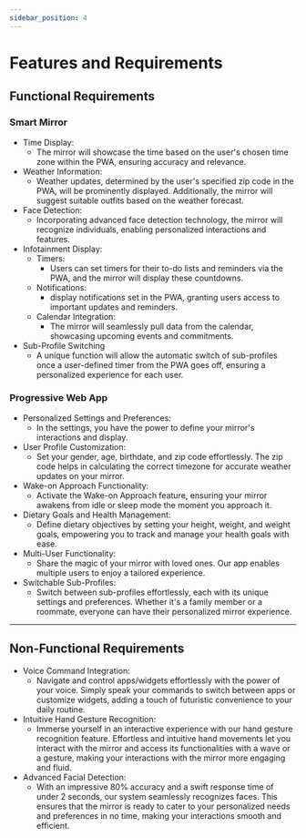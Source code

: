 ```yaml
---
sidebar_position: 4
---
```


# Features and Requirements
## Functional Requirements

### Smart Mirror
* Time Display:
    * The mirror will showcase the time based on the user's chosen time zone within the PWA, ensuring accuracy and relevance.
* Weather Information:
    * Weather updates, determined by the user's specified zip code in the PWA, will be prominently displayed. Additionally, the mirror will suggest suitable outfits based on the weather forecast.
* Face Detection:
    * Incorporating advanced face detection technology, the mirror will recognize individuals, enabling personalized interactions and features.
* Infotainment Display:
   * Timers:
      * Users can set timers for their to-do lists and reminders via the PWA, and the mirror will display these countdowns.
   * Notifications:
      * display notifications set in the PWA, granting users access to important updates and reminders.
   * Calendar Integration:
      * The mirror will seamlessly pull data from the calendar, showcasing upcoming events and commitments.
* Sub-Profile Switching
    * A unique function will allow the automatic switch of sub-profiles once a user-defined timer from the PWA goes off, ensuring a personalized experience for each user.

### Progressive Web App

* Personalized Settings and Preferences:
    * In the settings, you have the power to define your mirror's interactions and display.
* User Profile Customization:
    * Set your gender, age, birthdate, and zip code effortlessly. The zip code helps in calculating the correct timezone for accurate weather updates on your mirror.
* Wake-on Approach Functionality:
     * Activate the Wake-on Approach feature, ensuring your mirror awakens from idle or sleep mode the moment you approach it.
* Dietary Goals and Health Management:
    * Define dietary objectives by setting your height, weight, and weight goals, empowering you to track and manage your health goals with ease.
* Multi-User Functionality:
    * Share the magic of your mirror with loved ones. Our app enables multiple users to enjoy a tailored experience.
* Switchable Sub-Profiles:
    * Switch between sub-profiles effortlessly, each with its unique settings and preferences. Whether it's a family member or a roommate, everyone can have their personalized mirror experience.
-----------------------------------------------
## Non-Functional Requirements

* Voice Command Integration:
    * Navigate and control apps/widgets effortlessly with the power of your voice. Simply speak your commands to switch between apps or customize widgets, adding a touch of futuristic convenience to your daily routine.
* Intuitive Hand Gesture Recognition:
    * Immerse yourself in an interactive experience with our hand gesture recognition feature. Effortless and intuitive hand movements let you interact with the mirror and access its functionalities with a wave or a gesture, making your interactions with the mirror more engaging and fluid.
* Advanced Facial Detection:
    * With an impressive 80% accuracy and a swift response time of under 2 seconds, our system seamlessly recognizes faces. This ensures that the mirror is ready to cater to your personalized needs and preferences in no time, making your interactions smooth and efficient.
